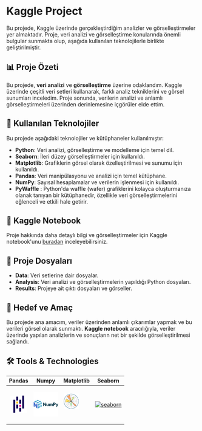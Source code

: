 # Kaggle Project

Bu projede, Kaggle üzerinde gerçekleştirdiğim analizler ve görselleştirmeler yer almaktadır. Proje, veri analizi ve görselleştirme konularında önemli bulgular sunmakta olup, aşağıda kullanılan teknolojilerle birlikte geliştirilmiştir.

## 📊 Proje Özeti
Bu projede, **veri analizi** ve **görselleştirme** üzerine odaklandım. Kaggle üzerinde çeşitli veri setleri kullanarak, farklı analiz tekniklerini ve görsel sunumları inceledim. Proje sonunda, verilerin analizi ve anlamlı görselleştirmeleri üzerinden derinlemesine içgörüler elde ettim.

## 🔧 Kullanılan Teknolojiler
Bu projede aşağıdaki teknolojiler ve kütüphaneler kullanılmıştır:
- **Python**: Veri analizi, görselleştirme ve modelleme için temel dil.
- **Seaborn**: İleri düzey görselleştirmeler için kullanıldı.
- **Matplotlib**: Grafiklerin görsel olarak özelleştirilmesi ve sunumu için kullanıldı.
- **Pandas**: Veri manipülasyonu ve analizi için temel kütüphane.
- **NumPy**: Sayısal hesaplamalar ve verilerin işlenmesi için kullanıldı.
- **PyWaffle** : Python'da waffle (wafer) grafiklerini kolayca oluşturmanıza olanak tanıyan bir kütüphanedir, özellikle veri görselleştirmelerini eğlenceli ve etkili hale getirir.

## 🔗 Kaggle Notebook
Proje hakkında daha detaylı bilgi ve görselleştirmeler için Kaggle notebook'unu [buradan](https://www.kaggle.com/code/ozanmhrc/sleep-health-and-lifestyle) inceleyebilirsiniz.

## 📂 Proje Dosyaları
- **Data**: Veri setlerine dair dosyalar.
- **Analysis**: Veri analizi ve görselleştirmelerin yapıldığı Python dosyaları.
- **Results**: Projeye ait çıktı dosyaları ve görseller.

## 🚀 Hedef ve Amaç
Bu projede ana amacım, veriler üzerinden anlamlı çıkarımlar yapmak ve bu verileri görsel olarak sunmaktı. **Kaggle notebook** aracılığıyla, veriler üzerinde yapılan analizlerin ve sonuçların net bir şekilde görselleştirilmesi sağlandı.

## 🛠 Tools & Technologies
| Pandas | Numpy | Matplotlib | Seaborn |
|-------|--------|------------|---------|
| <p align="center"><a href="https://pandas.pydata.org/" target="_blank" rel="noreferrer"> <img src="https://raw.githubusercontent.com/devicons/devicon/2ae2a900d2f041da66e950e4d48052658d850630/icons/pandas/pandas-original.svg" alt="pandas" title="Pandas" width="45" height="45"/> </a></p> |<p align="center"><img src="https://github.com/devicons/devicon/blob/master/icons/numpy/numpy-original-wordmark.svg" title="Numpy" alt="Numpy" width="65" height="65"/></p> | <img src="https://github.com/devicons/devicon/blob/master/icons/matplotlib/matplotlib-original.svg" alt="mpl" title="Matplotlib" width="40" height="40"/></p> | <p align="center"><a href="https://seaborn.pydata.org/" target="_blank" rel="noreferrer"> <img src="https://seaborn.pydata.org/_images/logo-mark-lightbg.svg" alt="seaborn" title="Seaborn" width="45" height="45"/> </a></p>
